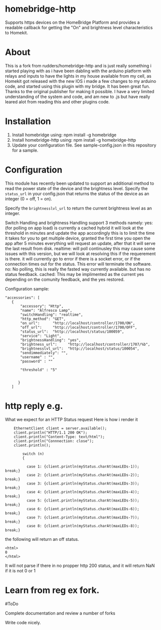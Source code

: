 # homebridge-http

Supports https devices on the HomeBridge Platform and provides a readable callback for getting the "On" and brightness level characteristics to Homekit.

# About
This is a fork from  rudders/homebridge-http and is just really something i started playing with as i have been dabling with the arduino platform with relays and inputs to have the lights in my house available from my cell, as Homekit got released with the new IOS i made a few changes to my arduino code, and started using this plugin with my bridge. It has been great fun. Thanks to the original publisher for making it possible. I have a very limited understanding of the system and code, and am new to .js but have really leared alot from reading this and other plugins code.

# Installation

1. Install homebridge using: npm install -g homebridge
2. Install homebridge-http using: npm install -g homebridge-http
3. Update your configuration file. See sample-config.json in this repository for a sample. 

# Configuration

This module has recently been updated to support an additional method to read the power state of the device and the brightness level. Specify the `status_url` in your config.json that returns the status of the device as an integer (0 = off, 1 = on). 

Specify the `brightnesslvl_url` to return the current brightness level as an integer.

Switch Handling and brightness Handling support 3 methods namely: 
yes: 	(for polling on app load) is currently a cached hybrid it will look at the threshold in minutes and update the app accordingly
	this is to limit the time it takes for you to get multiple device, granted the first time you open the app after 5 minutes everything will request an update, after that it will serve the last result from disk.
realtime: will poll continusley this may cause some issues with this version, but we will look at resolving this if the requerement is 	there. it will currently go to error if there is a socket error, or if the connection times out for the status. This error will 		terminate the software.
no:	No polling, this is really the fasted way currently available. but has no status feedback.
cached: This may be implimented as the current yes depending on the comunity feedback, and the yes restored.


Configuration sample:

 ```
"accessories": [ 
	{
		"accessory": "Http",
		"name": "Alfresco Lamp",
		"switchHandling": "realtime",
		"http_method": "GET",
		"on_url":      "http://localhost/controller/1700/ON",
		"off_url":     "http://localhost/controller/1700/OFF",
		"status_url":  "http://localhost/status/100059",
		"service": "Light",
		"brightnessHandling": "yes",
		"brightness_url":     "http://localhost/controller/1707/%b",
		"brightnesslvl_url":  "http://localhost/status/100054",
		"sendimmediately": "",
		"username" : "",
		"password" : ""	
		
		"threshold" : "5"
		
		
       } 
    ]
```

# http reply e.g.
What we expect for an HTTP Status request Here is how i render it

```
    EthernetClient client = server.available();
    client.println("HTTP/1.1 200 OK");
    client.println("Content-Type: text/html");
    client.println("Connnection: close");
    client.println();
    
        switch (n)
        {
          
          case 1: {client.println(myStatus.charAt(maxLEDs-1));         break;}
          case 2: {client.println(myStatus.charAt(maxLEDs-2));         break;}
          case 3: {client.println(myStatus.charAt(maxLEDs-3));         break;}
          case 4: {client.println(myStatus.charAt(maxLEDs-4));         break;}
          case 5: {client.println(myStatus.charAt(maxLEDs-5));         break;}
          case 6: {client.println(myStatus.charAt(maxLEDs-6));         break;}
          case 7: {client.println(myStatus.charAt(maxLEDs-7));         break;}
          case 8: {client.println(myStatus.charAt(maxLEDs-8));         break;}
```          
   
the following will return an off status.
```   
<html>
0
</html>
```

It will not parse if there in no propper http 200 status, and it will return NaN if it is not 0 or 1 




#  Learn from reg ex fork.
#ToDo

Complete documentation and review a number of  forks

Write code nicely.

